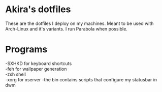 # Akira's dotfiles
These are the dotfiles I deploy on my machines. Meant to be used with Arch-Linux and it's variants. I run Parabola when possible.  

# Programs
-SXHKD for keyboard shortcuts  
-feh for wallpaper generation  
-zsh shell  
-xorg for xserver
-the bin contains scripts that configure my statusbar in dwm

